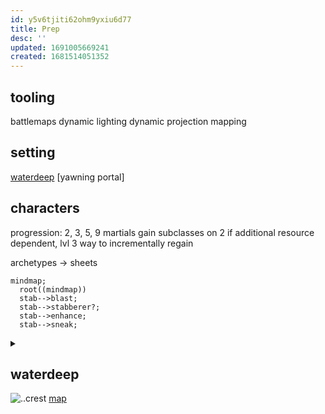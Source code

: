 ```yaml
---
id: y5v6tjiti62ohm9yxiu6d77
title: Prep
desc: ''
updated: 1691005669241
created: 1681514051352
---
```


## tooling
battlemaps
  dynamic lighting
  dynamic projection mapping



## setting
[waterdeep](https://forgottenrealms.fandom.com/wiki/Waterdeep)
[yawning portal]

## characters
progression: 2, 3, 5, 9
  martials gain subclasses on 2
    if additional resource dependent, lvl 3 way to incrementally regain

archetypes -> sheets

```mermaid
mindmap;
  root((mindmap))
  stab-->blast;
  stab-->stabberer?;
  stab-->enhance;
  stab-->sneak;
```
<details>
  <summary></summary>
  - pamlock
  - Gloom
  - lifeShepherd
  - peaceChron
monk
2 |-> 3
  |- kensei
  |- open hand
</details>

## waterdeep
![..crest](https://static.wikia.nocookie.net/forgottenrealms/images/6/6b/Waterdeep_symbol_5e.png/revision/latest?cb=20230315214656)
[map](https://www.aidedd.org/atlas/index.php?map=W&l=1)